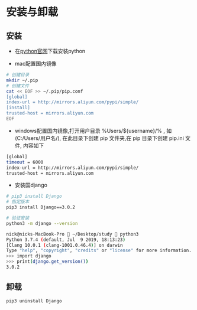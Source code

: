 # 安装与卸载


##  安装 

* 在[python官网](https://www.python.org/downloads/)下载安装python

* mac配置国内镜像

```bash 
# 创建目录  
mkdir ~/.pip 
# 创建文件   
cat << EOF >> ~/.pip/pip.conf
[global]
index-url = http://mirrors.aliyun.com/pypi/simple/
[install]
trusted-host = mirrors.aliyun.com
EOF
```

* windows配置国内镜像,打开用户目录 %Users/${username}/% , 如(C:/Users/用户名/), 在此目录下创建 pip 文件夹,在 pip 目录下创建 pip.ini 文件, 内容如下

```BASH 
[global]
timeout = 6000
index-url = http://mirrors.aliyun.com/pypi/simple/
trusted-host = mirrors.aliyun.com
```

* 安装国django 

```bash 
# pip3 install Django
# 指定版本
pip3 install Django==3.0.2

# 验证安装
python3 -m django --version

nick@nicks-MacBook-Pro  ~/Desktop/study  python3
Python 3.7.4 (default, Jul  9 2019, 18:13:23)
[Clang 10.0.1 (clang-1001.0.46.4)] on darwin
Type "help", "copyright", "credits" or "license" for more information.
>>> import django
>>> print(django.get_version())
3.0.2

```



## 卸载 

```BASH 
pip3 uninstall Django
```